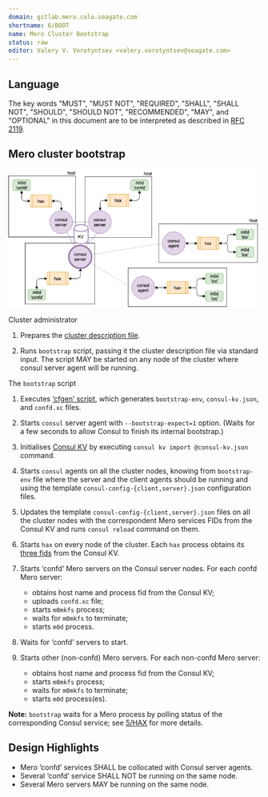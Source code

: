 ```yaml
---
domain: gitlab.mero.colo.seagate.com
shortname: 6/BOOT
name: Mero Cluster Bootstrap
status: raw
editor: Valery V. Vorotyntsev <valery.vorotyntsev@seagate.com>
---
```


## Language

The key words "MUST", "MUST NOT", "REQUIRED", "SHALL", "SHALL NOT",
"SHOULD", "SHOULD NOT", "RECOMMENDED", "MAY", and "OPTIONAL" in this
document are to be interpreted as described in
[RFC 2119](https://tools.ietf.org/html/rfc2119).

## Mero cluster bootstrap

![hare_5nodes](hare_5nodes.png)

Cluster administrator

1. Prepares the
   [cluster description file](rfc/3/README.md#cluster-description-file).

1. Runs `bootstrap` script, passing it the cluster description file
   via standard input.  The script MAY be started on any node of the
   cluster where consul server agent will be running.

The `bootstrap` script

1. Executes [‘cfgen’ script](rfc/3/README.md#cfgen), which generates
   `bootstrap-env`, `consul-kv.json`, and `confd.xc` files.

1. Starts `consul` server agent with `--bootstrap-expect=1` option.
   (Waits for a few seconds to allow Consul to finish its internal bootstrap.)

1. Initialises [Consul KV](rfc/4/README.md) by executing
   `consul kv import @consul-kv.json` command.

1. Starts `consul` agents on all the cluster nodes, knowing from `bootstrap-env`
   file where the server and the client agents should be running and using the
   template `consul-config-{client,server}.json` configuration files.

1. Updates the template `consul-config-{client,server}.json` files on all the
   cluster nodes with the correspondent Mero services FIDs from the Consul KV
   and runs `consul reload` command on them.

1. Starts `hax` on every node of the cluster.  Each `hax` process
   obtains its [three fids](#8) from the Consul KV.

1. Starts ‘confd’ Mero servers on the Consul server nodes.  For each
   confd Mero server:

   - obtains host name and process fid from the Consul KV;
   - uploads `confd.xc` file;
   - starts `m0mkfs` process;
   - waits for `m0mkfs` to terminate;
   - starts `m0d` process.

1. Waits for ‘confd’ servers to start.

1. Starts other (non-confd) Mero servers.  For each non-confd Mero
   server:

   - obtains host name and process fid from the Consul KV;
   - starts `m0mkfs` process;
   - waits for `m0mkfs` to terminate;
   - starts `m0d` process(es).

**Note:** `bootstrap` waits for a Mero process by polling status of
the corresponding Consul service; see
[5/HAX](rfc/5/README.md#storing-process-status-in-consul-kv) for more
details.

## Design Highlights

* Mero ‘confd’ services SHALL be collocated with Consul server agents.
* Several ‘confd’ service SHALL NOT be running on the same node.
* Several Mero servers MAY be running on the same node.

